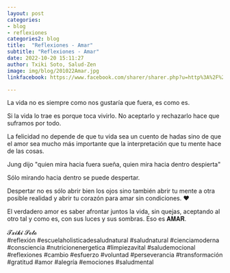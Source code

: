 ```yaml
---
layout: post
categories:
- blog
- reflexiones
categories2: blog
title:  "Reflexiones - Amar"
subtitle: "Reflexiones - Amar"
date: 2022-10-20 15:11:27
author: Txiki Soto, Salud-Zen
image: img/blog/201022Amar.jpg
linkfacebook: https://www.facebook.com/sharer/sharer.php?u=http%3A%2F%2Fwww.salud-zen.com%2Fblog%2Freflexiones%2F2022%2F010%2F20%2Freflexiones-amar.html&amp;src=sdkpreparse

---
```

La vida no es siempre como nos gustaría que fuera, es como es.

Si la vida lo trae es porque toca vivirlo. No aceptarlo y rechazarlo hace que suframos por todo.

La felicidad no depende de que tu vida sea un cuento de hadas sino de que el amor sea mucho más importante que la interpretación que tu mente hace de las cosas.  

Jung dijo "quien mira hacia fuera sueña, quien mira hacia dentro despierta"  

Sólo mirando hacia dentro se puede despertar.   

Despertar no es sólo abrir bien los ojos sino también abrir tu mente a otra posible realidad y abrir tu corazón para amar sin condiciones. ♥️   

El verdadero amor es saber afrontar juntos la vida, sin quejas, aceptando al otro tal y como es, con sus luces y sus sombras. Eso es 𝐀𝐌𝐀𝐑.  

𝓣𝔁𝓲𝓴𝓲 𝓢𝓸𝓽𝓸  
#reflexión #escuelaholisticadesaludnatural #saludnatural #cienciamoderna #consciencia #nutricionenergetica #limpiezavital #saludemocional #reflexiones #cambio #esfuerzo #voluntad #perseverancia #transformación #gratitud #amor #alegría #emociones
#saludmental
